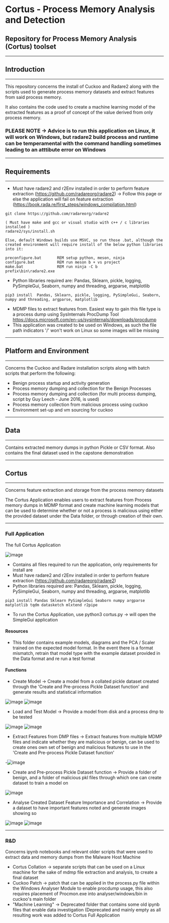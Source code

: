# Cortus - Process Memory Analysis and Detection
Repository for Process Memory Analysis (Cortus) toolset
-------------------------------------------------------------------------------------------------------------------------------
---------------------------------------------------------
## Introduction
---------------------------------------------------------
This repository concerns the install of Cuckoo and Radare2 along with the scripts used to generate process memory datasets and extract features from said process memory.

It also contains the code used to create a machine learning model of the extracted features as a proof of concept of the value derived from only process memory.

### PLEASE NOTE -> Advice is to run this application on Linux, it will work on Windows, but radare2 build process and runtime can be temperamental with the command handling sometimes leading to an atttibute error on Windows

---------------------------------------------------------
## Requirements
---------------------------------------------------------
- Must have radare2 and r2Env installed in order to perform feature extraction (https://github.com/radareorg/radare2) -> Follow this page or else the application will fail on feature extraction (https://book.rada.re/first_steps/windows_compilation.html)
```
git clone https://github.com/radareorg/radare2

( Must have make and gcc or visual studio with c++ / c libraries installed )
radare2/sys/install.sh

Else, default Windows builds use MSVC, so run those .bat, although the created environment will require install of the below python libraries into it:

preconfigure.bat       REM setup python, meson, ninja
configure.bat          REM run meson b + vs project
make.bat               REM run ninja -C b
prefix\bin\radare2.exe
```

- Python libraries required are: Pandas, Sklearn, pickle, logging, PySimpleGui, Seaborn, numpy and threading, argparse, matplotlib
```
pip3 install  Pandas, Sklearn, pickle, logging, PySimpleGui, Seaborn, numpy and threading, argparse, matplotlib
```
- MDMP files to extract features from. Easiest way to gain this file type is a process dump using SysInternals ProcDump Tool https://docs.microsoft.com/en-us/sysinternals/downloads/procdump
- This application was created to be used on Windows, as such the file path indicators '/' won't work on Linux so some images will be missing

---------------------------------------------------------
## Platform and Environment
---------------------------------------------------------
Concerns the Cuckoo and Radare installation scripts along with batch scripts that perform the following:
- Benign process startup and activity generation
- Process memory dumping and collection for the Benign Processes
- Process memory dumping and collection (for multi process dumping, script by Guy Leech - June 2016, is used)
- Process memory collection from malicious process using cuckoo
- Environment set-up and vm sourcing for cuckoo

---------------------------------------------------------
## Data
---------------------------------------------------------
Contains extracted memory dumps in python Pickle or CSV format. Also contains the final dataset used in the capstone demonstration

---------------------------------------------------------
## Cortus
---------------------------------------------------------
Concerns feature extraction and storage from the process memory datasets

The Cortus Application enables users to extract features from Process memory dumps in MDMP format and create machine learning models that can be used to determine whether or not a process is malicious using either the provided dataset under the Data folder, or through creation of their own.

---------------------------------------------------------
### Full Application
The full Cortus Application

![image](https://user-images.githubusercontent.com/48663333/169799109-2be3d60d-4abb-4f82-ba1a-6c77ee2153de.png)


- Contains all files required to run the application, only requirements for install are
- Must have radare2 and r2Env installed in order to perform feature extraction (https://github.com/radareorg/radare2)
- Python libraries required are: Pandas, Sklearn, pickle, logging, PySimpleGui, Seaborn, numpy and threading, argparse, matplotlib
```
pip3 install Pandas Sklearn PySimpleGui Seaborn numpy argparse matplotlib tqdm datasketch mlxtend r2pipe
```
- To run the Cortus Application, use python3 cortus.py -> will open the SimpleGui application

#### Resources
- This folder contains example models, diagrams and the PCA / Scaler trained on the expected model format. In the event there is a format mismatch, retrain that model type with the example dataset provided in the Data format and re run a test format

#### Functions
- Create Model -> Create a model from a collated pickle dataset created through the 'Create and Pre-process Pickle Dataset function' and generate results and statistical information 

![image](https://user-images.githubusercontent.com/48663333/169799215-4803260c-988a-42dc-89ad-db24f7ff9eda.png)
![image](https://user-images.githubusercontent.com/48663333/169799068-70a54a80-7425-4936-9f40-10e4434b7558.png)

- Load and Test Model -> Provide a model from disk and a process dmp to be tested

![image](https://user-images.githubusercontent.com/48663333/169799251-7fdaa9ee-7383-403a-8ccc-edaf013e1fd1.png)
![image](https://user-images.githubusercontent.com/48663333/169799269-9573b578-7e40-4f30-99f9-e8996bc52aa7.png)

- Extract Features from DMP files -> Extract features from multiple MDMP files and indicate whether they are malicious or benign, can be used to create ones own set of benign and malicious features to use in the 'Create and Pre-process Pickle Dataset function'

-![image](https://user-images.githubusercontent.com/48663333/169799158-2d3f934c-22a9-4703-b5ad-4eb50a4d1923.png)

- Create and Pre-process Pickle Dataset function -> Provide a folder of benign, and a folder of malicious pkl files through which one can create dataset to train a model on

![image](https://user-images.githubusercontent.com/48663333/169799198-a26d3280-6f0a-433c-b6f8-f6d18b66cc1e.png)

- Analyse Created Dataset Feature Importance and Correlation -> Provide a dataset to have important features noted and generate images showing so

![image](https://user-images.githubusercontent.com/48663333/169799500-e9142b7c-3094-4698-a31f-5aa9ee6542be.png)
![image](https://user-images.githubusercontent.com/48663333/169799509-eb540ed1-80f0-43f3-a105-6760b0bdfd52.png)

---------------------------------------------------------
### R&D
Concerns ipynb notebooks and relevant older scripts that were used to extract data and memory dumps from the Malware Host Machine
- Cortus Collation -> separate scripts that can be used on a Linux machine for the sake of mdmp file extraction and analysis, to create a final dataset
- Cuckoo Patch -> patch that can be applied in the process.py file within the Windows Analyser Module to enable procdump usage, this also requires placement of Procmon.exe into analyser/windows/bin in cuckoo's main folder
- "Machine Learning" -> Deprecated folder that contains some old ipynb files that enable data investigation (Deprecated and mainly empty as all resulting work was added to Cortus Full Application


